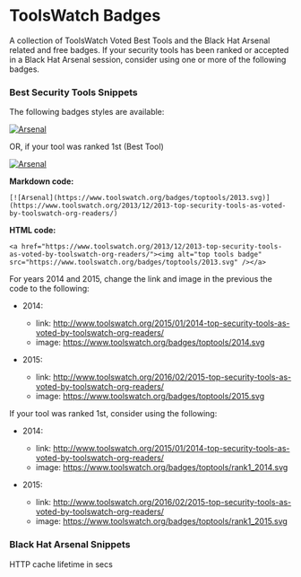# ToolsWatch Badges

A collection of ToolsWatch Voted Best Tools and the Black Hat Arsenal related and free badges. 
If your security tools has been ranked or accepted in a Black Hat Arsenal session, consider using one or more of the  following badges.


### Best Security Tools Snippets

 The following badges styles are available:
 
[![Arsenal](https://www.toolswatch.org/badges/toptools/2013.svg)](https://www.toolswatch.org/2013/12/2013-top-security-tools-as-voted-by-toolswatch-org-readers/)

OR, if your tool was ranked 1st (Best Tool)

[![Arsenal](https://www.toolswatch.org/badges/toptools/rank1_2013.svg)](https://www.toolswatch.org/2013/12/2013-top-security-tools-as-voted-by-toolswatch-org-readers/)


**Markdown code:**

`[![Arsenal](https://www.toolswatch.org/badges/toptools/2013.svg)](https://www.toolswatch.org/2013/12/2013-top-security-tools-as-voted-by-toolswatch-org-readers/)`

**HTML code:**

`<a href="https://www.toolswatch.org/2013/12/2013-top-security-tools-as-voted-by-toolswatch-org-readers/"><img alt="top tools badge" src="https://www.toolswatch.org/badges/toptools/2013.svg" /></a>`

For years 2014 and 2015, change the link and image in the previous the code to the following:

* 2014:
    * link: http://www.toolswatch.org/2015/01/2014-top-security-tools-as-voted-by-toolswatch-org-readers/ 
    * image: https://www.toolswatch.org/badges/toptools/2014.svg 

* 2015:
    * link: http://www.toolswatch.org/2016/02/2015-top-security-tools-as-voted-by-toolswatch-org-readers/ 
    * image: https://www.toolswatch.org/badges/toptools/2015.svg 

If your tool was ranked 1st, consider using the following:

* 2014:
    * link: http://www.toolswatch.org/2015/01/2014-top-security-tools-as-voted-by-toolswatch-org-readers/ 
    * image: https://www.toolswatch.org/badges/toptools/rank1_2014.svg 

* 2015:
    * link: http://www.toolswatch.org/2016/02/2015-top-security-tools-as-voted-by-toolswatch-org-readers/ 
    * image: https://www.toolswatch.org/badges/toptools/rank1_2015.svg 

### Black Hat Arsenal Snippets


 HTTP cache lifetime in secs